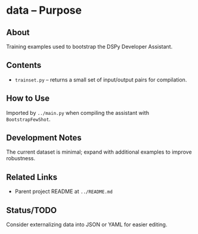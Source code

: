 # data – Purpose

## About
Training examples used to bootstrap the DSPy Developer Assistant.

## Contents
- `trainset.py` – returns a small set of input/output pairs for compilation.

## How to Use
Imported by `../main.py` when compiling the assistant with `BootstrapFewShot`.

## Development Notes
The current dataset is minimal; expand with additional examples to improve robustness.

## Related Links
- Parent project README at `../README.md`

## Status/TODO
Consider externalizing data into JSON or YAML for easier editing.
